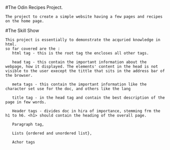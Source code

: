 #The Odin Recipes Project.

    The project to create a simple website having a few pages and recipes on the home page.


#The Skill Show

    This project is essentially to demonstrate the acquried knowledge in html.
    so far covered are the :
       html tag - this is the root tag the encloses all other tags.

       head tag - this contain the important information about the webpage, how it displayed. The elements' content in the head is not visible to the user execept the tittle that sits in the address bar of the browser. 

       meta tags - this contain the important information like the character set use for the doc, and others like the lang

       title tag - in the head tag and contain the best description of the page in few words.

       Header tags - divides doc in hira of importance, stemming frm the h1 to h6. <h1> should contain the heading of the overall page.

       Paragraph tag, 

       Lists {ordered and unordered list},

       Achor tags
